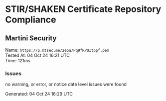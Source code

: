 # STIR/SHAKEN Certificate Repository Compliance

## Martini Security

Name: `https://p.mtsec.me/2e5a/Pq9fRPQItppf.pem`\
Tested At: 04 Oct 24 16:21 UTC\
Time: 121ms

### Issues

no warning, or error, or notice date level issues were found

Generated: 04 Oct 24 16:29 UTC